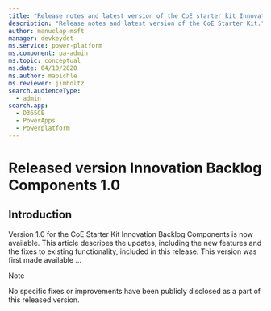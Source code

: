 ```yaml
---
title: "Release notes and latest version of the CoE starter kit Innovation Backlog Components | MicrosoftDocs"
description: "Release notes and latest version of the CoE Starter Kit."
author: manuelap-msft
manager: devkeydet
ms.service: power-platform
ms.component: pa-admin
ms.topic: conceptual
ms.date: 04/10/2020
ms.author: mapichle
ms.reviewer: jimholtz
search.audienceType: 
  - admin
search.app: 
  - D365CE
  - PowerApps
  - Powerplatform
---
```


# Released version Innovation Backlog Components 1.0

## Introduction

Version 1.0 for the CoE Starter Kit Innovation Backlog Components is now available. This article describes the updates, including the new features and the fixes to existing functionality, included in this release. This version was first made available ...

> [!NOTE]
> No specific fixes or improvements have been publicly disclosed as a part of this released version.
